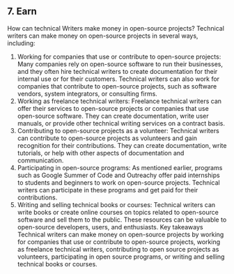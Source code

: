 ## 7. Earn

How can technical Writers make money in open-source projects?
Technical writers can make money on open-source projects in several ways, including:

1. Working for companies that use or contribute to open-source projects: Many companies rely on open-source software to run their businesses, and they often hire technical writers to create documentation for their internal use or for their customers. Technical writers can also work for companies that contribute to open-source projects, such as software vendors, system integrators, or consulting firms.
2. Working as freelance technical writers: Freelance technical writers can offer their services to open-source projects or companies that use open-source software. They can create documentation, write user manuals, or provide other technical writing services on a contract basis.
3. Contributing to open-source projects as a volunteer: Technical writers can contribute to open-source projects as volunteers and gain recognition for their contributions. They can create documentation, write tutorials, or help with other aspects of documentation and communication.
4. Participating in open-source programs: As mentioned earlier, programs such as Google Summer of Code and Outreachy offer paid internships to students and beginners to work on open-source projects. Technical writers can participate in these programs and get paid for their contributions.
5. Writing and selling technical books or courses: Technical writers can write books or create online courses on topics related to open-source software and sell them to the public. These resources can be valuable to open-source developers, users, and enthusiasts.
Key takeaways
Technical writers can make money on open-source projects by working for companies that use or contribute to open-source projects, working as freelance technical writers, contributing to open source projects as volunteers, participating in open source programs, or writing and selling technical books or courses.